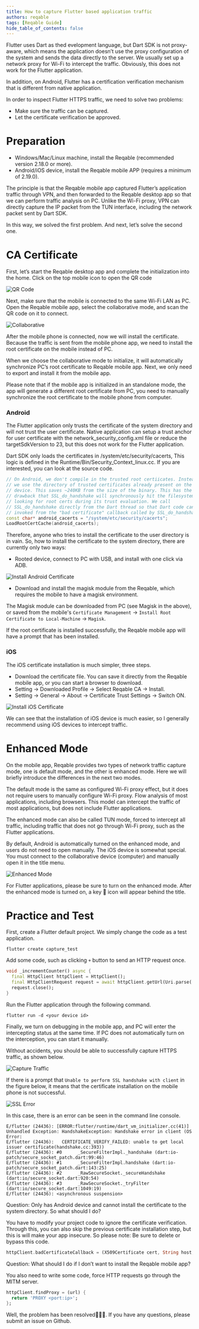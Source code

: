 ```yaml
---
title: How to capture Flutter based application traffic
authors: reqable
tags: [Reqable Guide]
hide_table_of_contents: false
---
```


Flutter uses Dart as thed evelopment language, but Dart SDK is not proxy-aware, which means the application doesn’t use the proxy configuration of the system and sends the data directly to the server. We usually set up a network proxy for Wi-Fi to intercept the traffic. Obviously, this does not work for the Flutter application.

<!--truncate-->

In addition, on Android, Flutter has a certification verification mechanism that is different from native application.

In order to inspect Flutter HTTPS traffic, we need to solve two problems:

- Make sure the traffic can be captured.
- Let the certificate verification be approved.


# Preparation

- Windows/Mac/Linux machine, install the Reqable (recommended version 2.18.0 or more).
- Android/iOS device, install the Reqable mobile APP (requires a minimum of 2.19.0).

The principle is that the Reqable mobile app captured Flutter’s application traffic through VPN, and then forwarded to the Reqable desktop app so that we can perform traffic analysis on PC. Unlike the Wi-Fi proxy, VPN can directly capture the IP packet from the TUN interface, including the network packet sent by Dart SDK.

In this way, we solved the first problem. And next, let’s solve the second one.

# CA Certificate

First, let’s start the Reqable desktop app and complete the initialization into the home. Click on the top mobile icon to open the QR code

![QR Code](screenshot_01.png)

Next, make sure that the mobile is connected to the same Wi-Fi LAN as PC. Open the Reqable mobile app, select the collaborative mode, and scan the QR code on it to connect.

![Collaborative](screenshot_02.png)

After the mobile phone is connected, now we will install the certificate. Because the traffic is sent from the mobile phone app, we need to install the root certificate on the mobile instead of PC.

When we choose the collaborative mode to initialize, it will automatically synchronize PC’s root certificate to Reqable mobile app. Next, we only need to export and install it from the mobile app.

Please note that if the mobile app is initialized in an standalone mode, the app will generate a different root certificate from PC, you need to manually synchronize the root certificate to the mobile phone from computer.

### Android

The Flutter application only trusts the certificate of the system directory and will not trust the user certificate. Native application can setup a trust anchor for user certificate with the network_security_config.xml file or reduce the targetSdkVersion to 23, but this does not work for the Flutter application.

Dart SDK only loads the certificates in /system/etc/security/cacerts, This logic is defined in the Runtime/Bin/Security_Context_linux.cc. If you are interested, you can look at the source code.

```c++
// On Android, we don't compile in the trusted root certiicates. Instead,
// we use the directory of trusted certificates already present on the
// device. This saves ~240KB from the size of the binary. This has the
// drawback that SSL_do_handshake will synchronously hit the filesystem
// looking for root certs during its trust evaluation. We call
// SSL_do_handshake directly from the Dart thread so that Dart code can be
// invoked from the "bad certificate" callback called by SSL_do_handshake.
const char* android_cacerts = "/system/etc/security/cacerts";
LoadRootCertCache(android_cacerts);
```

Therefore, anyone who tries to install the certificate to the user directory is in vain. So, how to install the certificate to the system directory, there are currently only two ways:

- Rooted device, connect to PC with USB, and install with one click via ADB.

![Install Android Certificate](screenshot_03.png)

- Download and install the magisk module from the Reqable, which requires the mobile to have a magisk environment.

The Magisk module can be downloaded from PC (see Magisk in the above), or saved from the mobile's `Certificate Management` -> `Install Root Certificate to Local-Machine` -> `Magisk`.

If the root certificate is installed successfully, the Reqable mobile app will have a prompt that has been installed.

### iOS

The iOS certificate installation is much simpler, three steps.

- Download the certificate file. You can save it directly from the Reqable mobile app, or you can start a browser to download.
- Setting -> Downloaded Profile -> Select Reqable CA -> Install.
- Setting -> General -> About -> Certificate Trust Settings -> Switch ON.

![Install iOS Certificate](screenshot_04.png)

We can see that the installation of iOS device is much easier, so I generally recommend using iOS devices to intercept traffic.

# Enhanced Mode

On the mobile app, Reqable provides two types of network traffic capture mode, one is default mode, and the other is enhanced mode. Here we will briefly introduce the differences in the next two modes.

The default mode is the same as configured Wi-Fi proxy effect, but it does not require users to manually configure Wi-Fi proxy. Flow analysis of most applications, including browsers. This model can intercept the traffic of most applications, but does not include Flutter applications.

The enhanced mode can also be called TUN mode, forced to intercept all traffic, including traffic that does not go through Wi-Fi proxy, such as the Flutter applications.

By default, Android is automatically turned on the enhanced mode, and users do not need to open manually. The iOS device is somewhat special. You must connect to the collaborative device (computer) and manually open it in the title menu.

![Enhanced Mode](screenshot_05.png)

For Flutter applications, please be sure to turn on the enhanced mode. After the enhanced mode is turned on, a key 🔑 icon will appear behind the title.

# Practice and Test

First, create a Flutter default project. We simply change the code as a test application.

```
flutter create capture_test
```

Add some code, such as clicking `+` button to send an HTTP request once.

```dart
void _incrementCounter() async {
  final HttpClient httpClient = HttpClient();
  final HttpClientRequest request = await httpClient.getUrl(Uri.parse('https://httpbin.org/get'));
  request.close();
}
```

Run the Flutter application through the following command.

```
flutter run -d <your device id>
```

Finally, we turn on debugging in the mobile app, and PC will enter the intercepting status at the same time. If PC does not automatically turn on the interception, you can start it manually.

Without accidents, you should be able to successfully capture HTTPS traffic, as shown below.

![Capture Traffic](screenshot_06.png)

If there is a prompt that `Unable to perform SSL handshake with client` in the figure below, it means that the certificate installation on the mobile phone is not successful.

![SSL Error](screenshot_07.png)

In this case, there is an error can be seen in the command line console.

```
E/flutter (24436): [ERROR:flutter/runtime/dart_vm_initializer.cc(41)] Unhandled Exception: HandshakeException: Handshake error in client (OS Error:
E/flutter (24436):   CERTIFICATE_VERIFY_FAILED: unable to get local issuer certificate(handshake.cc:393))
E/flutter (24436): #0      _SecureFilterImpl._handshake (dart:io-patch/secure_socket_patch.dart:99:46)
E/flutter (24436): #1      _SecureFilterImpl.handshake (dart:io-patch/secure_socket_patch.dart:143:25)
E/flutter (24436): #2      _RawSecureSocket._secureHandshake (dart:io/secure_socket.dart:920:54)
E/flutter (24436): #3      _RawSecureSocket._tryFilter (dart:io/secure_socket.dart:1049:19)
E/flutter (24436): <asynchronous suspension>
```

Question: Only has Android device and cannot install the certificate to the system directory. So what should I do?

You have to modify your project code to ignore the certificate verification. Through this, you can also skip the previous certificate installation step, but this is will make your app insecure. So please note: Be sure to delete or bypass this code.

```dart
httpClient.badCertificateCallback = (X509Certificate cert, String host, int port) => true;
```

Question: What should I do if I don’t want to install the Reqable mobile app?

You also need to write some code, force HTTP requests go through the MITM server.

```dart
httpClient.findProxy = (url) {
  return 'PROXY <port:ip>';
};
```

Well, the problem has been resolved👏👏👏. If you have any questions, please submit an issue on Github.